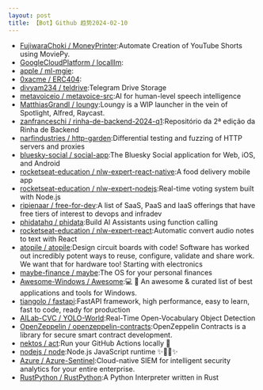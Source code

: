 ```yaml
---
layout: post
title: 【Bot】Github 趋势2024-02-10
---
```


* [FujiwaraChoki / MoneyPrinter](https://github.com/FujiwaraChoki/MoneyPrinter):Automate Creation of YouTube Shorts using MoviePy.
* [GoogleCloudPlatform / localllm](https://github.com/GoogleCloudPlatform/localllm):
* [apple / ml-mgie](https://github.com/apple/ml-mgie):
* [0xacme / ERC404](https://github.com/0xacme/ERC404):
* [divyam234 / teldrive](https://github.com/divyam234/teldrive):Telegram Drive Storage
* [metavoiceio / metavoice-src](https://github.com/metavoiceio/metavoice-src):AI for human-level speech intelligence
* [MatthiasGrandl / loungy](https://github.com/MatthiasGrandl/loungy):Loungy is a WIP launcher in the vein of Spotlight, Alfred, Raycast.
* [zanfranceschi / rinha-de-backend-2024-q1](https://github.com/zanfranceschi/rinha-de-backend-2024-q1):Repositório da 2ª edição da Rinha de Backend
* [narfindustries / http-garden](https://github.com/narfindustries/http-garden):Differential testing and fuzzing of HTTP servers and proxies
* [bluesky-social / social-app](https://github.com/bluesky-social/social-app):The Bluesky Social application for Web, iOS, and Android
* [rocketseat-education / nlw-expert-react-native](https://github.com/rocketseat-education/nlw-expert-react-native):A food delivery mobile app
* [rocketseat-education / nlw-expert-nodejs](https://github.com/rocketseat-education/nlw-expert-nodejs):Real-time voting system built with Node.js
* [ripienaar / free-for-dev](https://github.com/ripienaar/free-for-dev):A list of SaaS, PaaS and IaaS offerings that have free tiers of interest to devops and infradev
* [phidatahq / phidata](https://github.com/phidatahq/phidata):Build AI Assistants using function calling
* [rocketseat-education / nlw-expert-react](https://github.com/rocketseat-education/nlw-expert-react):Automatic convert audio notes to text with React
* [atopile / atopile](https://github.com/atopile/atopile):Design circuit boards with code! Software has worked out incredibly potent ways to reuse, configure, validate and share work. We want that for hardware too! Starting with electronics
* [maybe-finance / maybe](https://github.com/maybe-finance/maybe):The OS for your personal finances
* [Awesome-Windows / Awesome](https://github.com/Awesome-Windows/Awesome):💻 🎉 An awesome & curated list of best applications and tools for Windows.
* [tiangolo / fastapi](https://github.com/tiangolo/fastapi):FastAPI framework, high performance, easy to learn, fast to code, ready for production
* [AILab-CVC / YOLO-World](https://github.com/AILab-CVC/YOLO-World):Real-Time Open-Vocabulary Object Detection
* [OpenZeppelin / openzeppelin-contracts](https://github.com/OpenZeppelin/openzeppelin-contracts):OpenZeppelin Contracts is a library for secure smart contract development.
* [nektos / act](https://github.com/nektos/act):Run your GitHub Actions locally 🚀
* [nodejs / node](https://github.com/nodejs/node):Node.js JavaScript runtime ✨🐢🚀✨
* [Azure / Azure-Sentinel](https://github.com/Azure/Azure-Sentinel):Cloud-native SIEM for intelligent security analytics for your entire enterprise.
* [RustPython / RustPython](https://github.com/RustPython/RustPython):A Python Interpreter written in Rust
